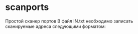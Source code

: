# scanports
Простой сканер портов
В файл IN.txt необходимо записать сканируемые адреса следующими форматом:
